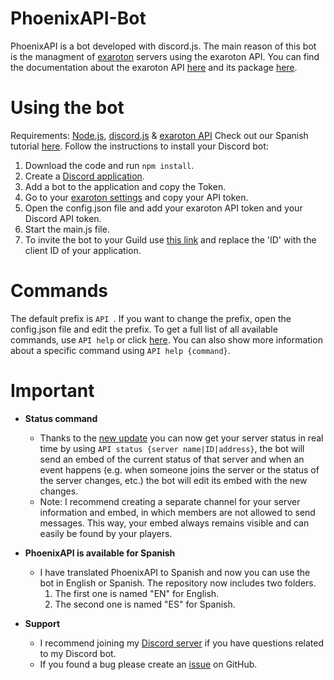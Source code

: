 # PhoenixAPI-Bot
PhoenixAPI is a bot developed with discord.js. The main reason of this bot is the managment of [exaroton](https://exaroton.com/) servers using the exaroton API.
You can find the documentation about the exaroton API [here](https://support.exaroton.com/hc/en-us/articles/360019857878-API-documentation) and its package [here](https://developers.exaroton.com/).
 
# Using the bot
Requirements: [Node.js](https://nodejs.org/en/download/), [discord.js](https://discord.js.org/) & [exaroton API](https://www.npmjs.com/package/exaroton)
Check out our Spanish tutorial [here](https://www.youtube.com/watch?v=lYosqjZpIBE).
Follow the instructions to install your Discord bot:
1. Download the code and run `npm install`.
2. Create a [Discord application](https://discord.com/developers/applications/).
3. Add a bot to the application and copy the Token.
4. Go to your [exaroton settings](https://exaroton.com/account/) and copy your API token.
5. Open the config.json file and add your exaroton API token and your Discord API token.
6. Start the main.js file.
7. To invite the bot to your Guild use [this link](https://discord.com/oauth2/authorize?client_id=ID&scope=bot&permissions=75776) and replace the 'ID' with the client ID of your application.

# Commands
The default prefix is `API `.
If you want to change the prefix, open the config.json file and edit the prefix.
To get a full list of all available commands, use `API help` or click [here](https://alex0622.github.io/DiscordBots/PhoenixAPI/#commands). You can also show more information about a specific command using `API help {command}`.

# Important
* **Status command**

    + Thanks to the [new update](https://developers.exaroton.com/#header-websocket-api) you can now get your server status in real time by using `API status {server name|ID|address}`, the bot will send an embed of the current status of that server and when an event happens (e.g. when someone joins the server or the status of the server changes, etc.) the bot will edit its embed with the new changes.
    + Note: I recommend creating a separate channel for your server information and embed, in which members are not allowed to send messages. This way, your embed always remains visible and can easily be found by your players.
* **PhoenixAPI is available for Spanish**
    + I have translated PhoenixAPI to Spanish and now you can use the bot in English or Spanish. The repository now includes two folders.
        1. The first one is named "EN" for English.
        2. The second one is named "ES" for Spanish.

* **Support**

    + I recommend joining my [Discord server](https://discord.com/invite/AAJPHqNXUy) if you have questions related to my Discord bot.
    + If you found a bug please create an [issue](https://github.com/Alex0622/PhoenixAPI-Bot/issues) on GitHub.


